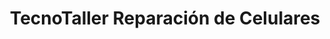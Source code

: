 ---
title: "TecnoTaller Reparación de Celulares"
url: /guisa/tecnotaller-reparacion-de-celulares/
shop: teléfono móvil
---